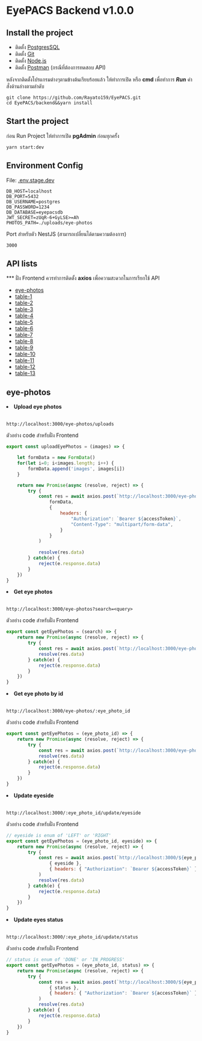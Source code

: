 # EyePACS Backend v1.0.0
<h2>Install the project</h2>
<ul>
  <li>ติดตั้ง <a href="https://www.postgresql.org/">PostgresSQL</a></li>
  <li>ติดตั้ง <a href="https://git-scm.com/downloads">Git</a></li>
  <li>ติดตั้ง <a href="https://nodejs.org/en/">Node.js</a></li>
  <li>ติดตั้ง <a href="https://nodejs.org/en/">Postman</a> (กรณีที่ต้องการทดสอบ API)</li>
</ul>
<p>หลังจากติดตั้งโปรแกรมต่างๆตามข้างต้นเรียบร้อยแล้ว ให้ทำการเปิด <strongTerminal</strong> หรือ <strong>cmd</strong> เพื่อทำการ <strong><i>Run</i></strong> คำสั่งด้านล่างตามลำดับ</p>

```
git clone https://github.com/Rayato159/EyePACS.git
cd EyePACS/backend&&yarn install
```

<h2>Start the project</h2>

<p>ก่อน Run Project ให้ทำการเปิด <strong>pgAdmin</strong> ก่อนทุกครั้ง</p>

```
yarn start:dev
```

<h2>Environment Config</h2>

<p>File: <a href="https://github.com/Rayato159/EyePACS/blob/main/backend/.env.stage.dev">.env.stage.dev</a></p>

```
DB_HOST=localhost
DB_PORT=5432
DB_USERNAME=postgres
DB_PASSWORD=1234
DB_DATABASE=eyepacsdb
JWT_SECRET=zUqR-6+GyLSE>=Ah
PHOTOS_PATH=./uploads/eye-photos
```

<p>Port สำหรับตัว NestJS (สามารถเปลี่ยนได้ตามความต้องการ)</p>

```
3000
```

<h2>API lists</h2>
<p>*** ฝั่ง Frontend ควรทำการติดตั้ง <strong>axios</strong> เพื่อความสะดวกในการเรียกใช้ API</p>
<ul>
  <li><a href="#eye-photos">eye-photos</a></li>
  <li><a href="#table-1">table-1</a></li>
  <li><a href="#table-2">table-2</a></li>
  <li><a href="#table-3">table-3</a></li>
  <li><a href="#table-4">table-4</a></li>
  <li><a href="#table-5">table-5</a></li>
  <li><a href="#table-6">table-6</a></li>
  <li><a href="#table-7">table-7</a></li>
  <li><a href="#table-8">table-8</a></li>
  <li><a href="#table-9">table-9</a></li>
  <li><a href="#table-10">table-10</a></li>
  <li><a href="#table-11">table-11</a></li>
  <li><a href="#table-12">table-12</a></li>
  <li><a href="#table-13">table-13</a></li>
</ul>

<h2 id="eye-photos">eye-photos</h2>

<li><strong>Upload eye photos</strong></li><br>

```
http://localhost:3000/eye-photos/uploads
```

<p>ตัวอย่าง code สำหรับฝั่ง Frontend</p>

```javascript
export const uploadEyePhotos = (images) => {

    let formData = new FormData()
    for(let i=0; i<images.length; i++) {
        formData.append('images', images[i])
    }

    return new Promise(async (resolve, reject) => {
        try {
            const res = await axios.post(`http://localhost:3000/eye-photos/uploads`,  
                formData,
                {
                    headers: { 
                        "Authorization": `Bearer ${accessToken}`,
                        "Content-Type": "multipart/form-data",
                    }
                }
            )
            
            resolve(res.data)
        } catch(e) {
            reject(e.response.data)
        }
    })
}
```

<li><strong>Get eye photos</strong></li><br>

```
http://localhost:3000/eye-photos?search=<query>
```

<p>ตัวอย่าง code สำหรับฝั่ง Frontend</p>

```javascript
export const getEyePhotos = (search) => {
    return new Promise(async (resolve, reject) => {
        try {
            const res = await axios.post(`http://localhost:3000/eye-photos${search}`)
            resolve(res.data)
        } catch(e) {
            reject(e.response.data)
        }
    })
}
```

<li><strong>Get eye photo by id</strong></li><br>

```
http://localhost:3000/eye-photos/:eye_photo_id
```

<p>ตัวอย่าง code สำหรับฝั่ง Frontend</p>

```javascript
export const getEyePhotos = (eye_photo_id) => {
    return new Promise(async (resolve, reject) => {
        try {
            const res = await axios.post(`http://localhost:3000/eye-photos/${eye_photo_id}`)
            resolve(res.data)
        } catch(e) {
            reject(e.response.data)
        }
    })
}
```

<li><strong>Update eyeside</strong></li><br>

```
http://localhost:3000/:eye_photo_id/update/eyeside
```

<p>ตัวอย่าง code สำหรับฝั่ง Frontend</p>

```javascript
// eyeside is enum of 'LEFT' or 'RIGHT'
export const getEyePhotos = (eye_photo_id, eyeside) => {
    return new Promise(async (resolve, reject) => {
        try {
            const res = await axios.post(`http://localhost:3000/${eye_photo_id}/update/eyeside`,
                { eyeside },
                { headers: { "Authorization": `Bearer ${accessToken}` } }
            )
            resolve(res.data)
        } catch(e) {
            reject(e.response.data)
        }
    })
}
```

<li><strong>Update eyes status</strong></li><br>

```
http://localhost:3000/:eye_photo_id/update/status
```

<p>ตัวอย่าง code สำหรับฝั่ง Frontend</p>

```javascript
// status is enum of 'DONE' or 'IN_PROGRESS'
export const getEyePhotos = (eye_photo_id, status) => {
    return new Promise(async (resolve, reject) => {
        try {
            const res = await axios.post(`http://localhost:3000/${eye_photo_id}/update/eyeside`,
                { status },
                { headers: { "Authorization": `Bearer ${accessToken}` } }
            )
            resolve(res.data)
        } catch(e) {
            reject(e.response.data)
        }
    })
}
```
